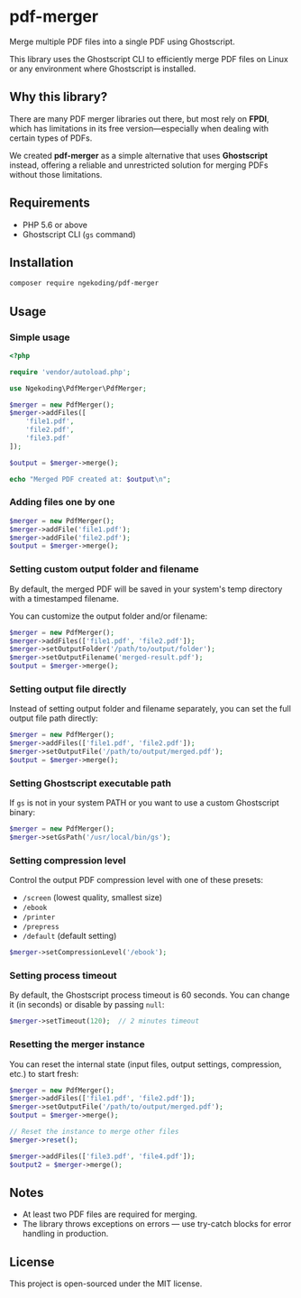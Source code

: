 # pdf-merger

Merge multiple PDF files into a single PDF using Ghostscript.

This library uses the Ghostscript CLI to efficiently merge PDF files on Linux or any environment where Ghostscript is installed.

## Why this library?

There are many PDF merger libraries out there, but most rely on **FPDI**, which has limitations in its free version—especially when dealing with certain types of PDFs.

We created **pdf-merger** as a simple alternative that uses **Ghostscript** instead, offering a reliable and unrestricted solution for merging PDFs without those limitations.

## Requirements

- PHP 5.6 or above  
- Ghostscript CLI (`gs` command)

## Installation

```bash
composer require ngekoding/pdf-merger
```

## Usage

### Simple usage

```php
<?php

require 'vendor/autoload.php';

use Ngekoding\PdfMerger\PdfMerger;

$merger = new PdfMerger();
$merger->addFiles([
    'file1.pdf',
    'file2.pdf',
    'file3.pdf'
]);

$output = $merger->merge();

echo "Merged PDF created at: $output\n";
```

### Adding files one by one

```php
$merger = new PdfMerger();
$merger->addFile('file1.pdf');
$merger->addFile('file2.pdf');
$output = $merger->merge();
```

### Setting custom output folder and filename

By default, the merged PDF will be saved in your system's temp directory with a timestamped filename.

You can customize the output folder and/or filename:

```php
$merger = new PdfMerger();
$merger->addFiles(['file1.pdf', 'file2.pdf']);
$merger->setOutputFolder('/path/to/output/folder');
$merger->setOutputFilename('merged-result.pdf');
$output = $merger->merge();
```

### Setting output file directly

Instead of setting output folder and filename separately, you can set the full output file path directly:

```php
$merger = new PdfMerger();
$merger->addFiles(['file1.pdf', 'file2.pdf']);
$merger->setOutputFile('/path/to/output/merged.pdf');
$output = $merger->merge();
```

### Setting Ghostscript executable path

If `gs` is not in your system PATH or you want to use a custom Ghostscript binary:

```php
$merger = new PdfMerger();
$merger->setGsPath('/usr/local/bin/gs');
```

### Setting compression level

Control the output PDF compression level with one of these presets:

- `/screen` (lowest quality, smallest size)
- `/ebook`
- `/printer`
- `/prepress`
- `/default` (default setting)

```php
$merger->setCompressionLevel('/ebook');
```

### Setting process timeout

By default, the Ghostscript process timeout is 60 seconds.
You can change it (in seconds) or disable by passing `null`:

```php
$merger->setTimeout(120);  // 2 minutes timeout
```

### Resetting the merger instance

You can reset the internal state (input files, output settings, compression, etc.) to start fresh:

```php
$merger = new PdfMerger();
$merger->addFiles(['file1.pdf', 'file2.pdf']);
$merger->setOutputFile('/path/to/output/merged.pdf');
$output = $merger->merge();

// Reset the instance to merge other files
$merger->reset();

$merger->addFiles(['file3.pdf', 'file4.pdf']);
$output2 = $merger->merge();
```

## Notes

- At least two PDF files are required for merging.
- The library throws exceptions on errors — use try-catch blocks for error handling in production.

## License

This project is open-sourced under the MIT license.
